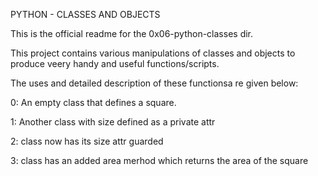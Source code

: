 PYTHON - CLASSES AND OBJECTS

This is the official readme for the 0x06-python-classes dir.

This project contains various manipulations of classes and objects to produce
veery handy and useful functions/scripts.


The uses and detailed description of these functionsa re given below:

0: An empty class that defines a square.

1: Another class with size defined as a private attr

2: class now has its size attr guarded

3: class has an added area merhod which returns the area of the square